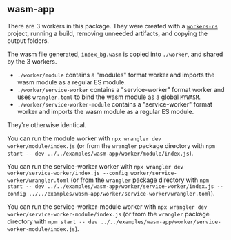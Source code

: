 ## wasm-app

There are 3 workers in this package. They were created with a [`workers-rs`](https://github.com/cloudflare/workers-rs) project, running a build, removing unneeded artifacts, and copying the output folders.

The wasm file generated, `index_bg.wasm` is copied into `./worker`, and shared by the 3 workers.

- `./worker/module` contains a "modules" format worker and imports the wasm module as a regular ES module.
- `./worker/service-worker` contains a "service-worker" format worker and uses `wrangler.toml` to bind the wasm module as a global `MYWASM`.
- `./worker/service-worker-module` contains a "service-worker" format worker and imports the wasm module as a regular ES module.

They're otherwise identical.

You can run the module worker with `npx wrangler dev worker/module/index.js` (or from the `wrangler` package directory with `npm start -- dev ../../examples/wasm-app/worker/module/index.js`).

You can run the service-worker worker with `npx wrangler dev worker/service-worker/index.js --config worker/service-worker/wrangler.toml` (or from the `wrangler` package directory with `npm start -- dev ../../examples/wasm-app/worker/service-worker/index.js --config ../../examples/wasm-app/worker/service-worker/wrangler.toml`).

You can run the service-worker-module worker with `npx wrangler dev worker/service-worker-module/index.js` (or from the `wrangler` package directory with `npm start -- dev ../../examples/wasm-app/worker/service-worker-module/index.js`).
